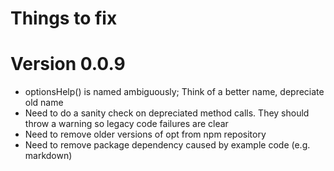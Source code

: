 Things to fix
=============

# Version 0.0.9

* optionsHelp() is named ambiguously; Think of a better name, depreciate old name
* Need to do a sanity check on depreciated method calls. They should throw a warning so legacy code failures are clear
* Need to remove older versions of opt from npm repository
* Need to remove package dependency caused by example code (e.g. markdown)
 